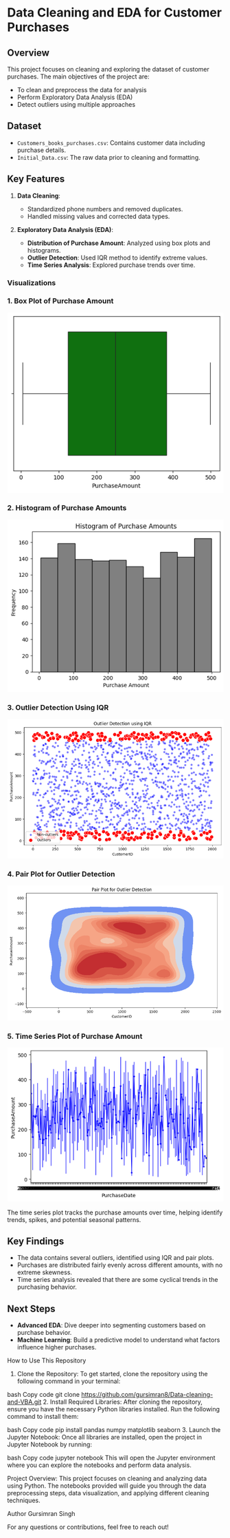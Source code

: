 # Data Cleaning and EDA for Customer Purchases

## Overview
This project focuses on cleaning and exploring the dataset of customer purchases. The main objectives of the project are:
- To clean and preprocess the data for analysis
- Perform Exploratory Data Analysis (EDA)
- Detect outliers using multiple approaches

## Dataset
- `Customers_books_purchases.csv`: Contains customer data including purchase details.
- `Initial_Data.csv`: The raw data prior to cleaning and formatting.

## Key Features
1. **Data Cleaning**: 
   - Standardized phone numbers and removed duplicates.
   - Handled missing values and corrected data types.

2. **Exploratory Data Analysis (EDA)**:
   - **Distribution of Purchase Amount**: Analyzed using box plots and histograms.
   - **Outlier Detection**: Used IQR method to identify extreme values.
   - **Time Series Analysis**: Explored purchase trends over time.

### Visualizations

### 1. Box Plot of Purchase Amount
![Box Plot](./Images/Box_plot_Purshase_Amount.png)

### 2. Histogram of Purchase Amounts
![Histogram](./Images/histogram_Purchase_Amount.png)

### 3. Outlier Detection Using IQR
![Outlier Detection](./Images/Outlier_detection.png)

### 4. Pair Plot for Outlier Detection
![Pair Plot](./Images/Pair_Plot_Outier_Detection.png)

### 5. Time Series Plot of Purchase Amount
![Time Series Plot](./Images/Time_series_plot.png)


The time series plot tracks the purchase amounts over time, helping identify trends, spikes, and potential seasonal patterns.

## Key Findings
- The data contains several outliers, identified using IQR and pair plots.
- Purchases are distributed fairly evenly across different amounts, with no extreme skewness.
- Time series analysis revealed that there are some cyclical trends in the purchasing behavior.

## Next Steps
- **Advanced EDA**: Dive deeper into segmenting customers based on purchase behavior.
- **Machine Learning**: Build a predictive model to understand what factors influence higher purchases.

How to Use This Repository
1. Clone the Repository:
To get started, clone the repository using the following command in your terminal:

bash
Copy code
git clone https://github.com/gursimran8/Data-cleaning-and-VBA.git
2. Install Required Libraries:
After cloning the repository, ensure you have the necessary Python libraries installed. Run the following command to install them:

bash
Copy code
pip install pandas numpy matplotlib seaborn
3. Launch the Jupyter Notebook:
Once all libraries are installed, open the project in Jupyter Notebook by running:

bash
Copy code
jupyter notebook
This will open the Jupyter environment where you can explore the notebooks and perform data analysis.

Project Overview:
This project focuses on cleaning and analyzing data using Python. The notebooks provided will guide you through the data preprocessing steps, data visualization, and applying different cleaning techniques.

Author
Gursimran Singh

For any questions or contributions, feel free to reach out!


